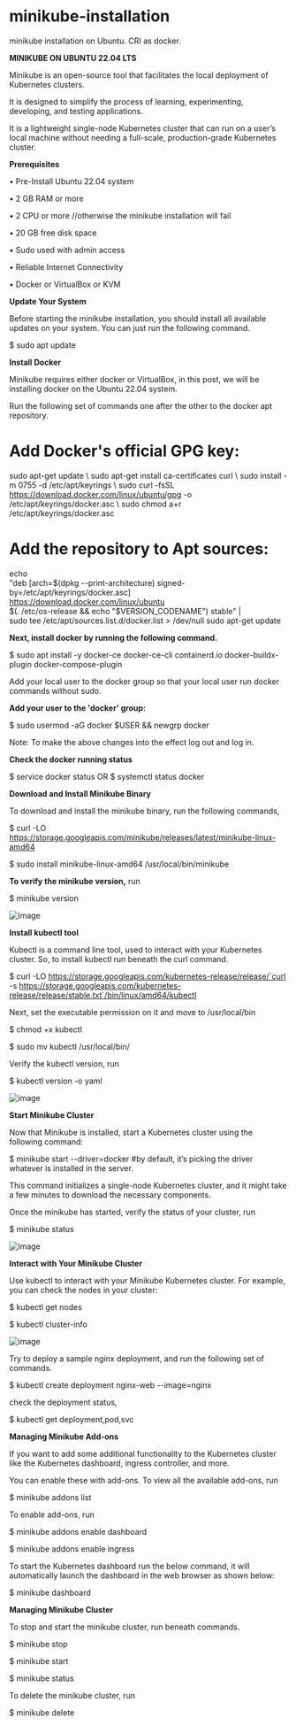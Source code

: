 # minikube-installation

minikube installation on Ubuntu. CRI as docker.

**MINIKUBE ON UBUNTU 22.04 LTS**


Minikube is an open-source tool that facilitates the local deployment of Kubernetes clusters.

It is designed to simplify the process of learning, experimenting, developing, and testing applications. 

It is a lightweight single-node Kubernetes cluster that can run on a user’s local machine without needing a full-scale, production-grade Kubernetes cluster.

**Prerequisites**

•	Pre-Install Ubuntu 22.04 system

•	2 GB RAM or more

•	2 CPU or more		//otherwise the minikube installation will fail

•	20 GB free disk space

•	Sudo used with admin access

•	Reliable Internet Connectivity

•	Docker or VirtualBox or KVM

**Update Your System**

Before starting the minikube installation, you should install all available updates on your system. You can just run the following command.

$ sudo apt update

**Install Docker**

Minikube requires either docker or VirtualBox, in this post, we will be installing docker on the Ubuntu 22.04 system. 

Run the following set of commands one after the other to the docker apt repository.

# Add Docker's official GPG key:
sudo apt-get update  \\
sudo apt-get install ca-certificates curl \\
sudo install -m 0755 -d /etc/apt/keyrings  \\
sudo curl -fsSL https://download.docker.com/linux/ubuntu/gpg -o /etc/apt/keyrings/docker.asc \\
sudo chmod a+r /etc/apt/keyrings/docker.asc

# Add the repository to Apt sources:
echo \
  "deb [arch=$(dpkg --print-architecture) signed-by=/etc/apt/keyrings/docker.asc] https://download.docker.com/linux/ubuntu \
  $(. /etc/os-release && echo "$VERSION_CODENAME") stable" | \
  sudo tee /etc/apt/sources.list.d/docker.list > /dev/null
sudo apt-get update

**Next, install docker by running the following command.**

$ sudo apt install -y docker-ce docker-ce-cli containerd.io docker-buildx-plugin docker-compose-plugin

Add your local user to the docker group so that your local user run docker commands without sudo.

**Add your user to the 'docker' group:**

$ sudo usermod -aG docker $USER && newgrp docker

Note: To make the above changes into the effect log out and log in.

**Check the docker running status**

$ service docker status 	OR 	$ systemctl status docker

**Download and Install Minikube Binary**

To download and install the minikube binary, run the following commands,

$ curl -LO https://storage.googleapis.com/minikube/releases/latest/minikube-linux-amd64

$ sudo install minikube-linux-amd64 /usr/local/bin/minikube

**To verify the minikube version,** run

$ minikube version

![image](https://github.com/aicloudpost/minikube-installation/assets/166476986/7ebfc977-7cf9-4773-8cce-9d6526130bbb)

**Install kubectl tool**

Kubectl is a command line tool, used to interact with your Kubernetes cluster. So, to install kubectl run beneath the curl command.

$ curl -LO https://storage.googleapis.com/kubernetes-release/release/`curl -s https://storage.googleapis.com/kubernetes-release/release/stable.txt`/bin/linux/amd64/kubectl

Next, set the executable permission on it and move to /usr/local/bin

$ chmod +x kubectl

$ sudo mv kubectl /usr/local/bin/

Verify the kubectl version, run

$ kubectl version -o yaml

![image](https://github.com/aicloudpost/minikube-installation/assets/166476986/3d9d6343-88a0-464f-ae67-6c91fe0865f5)

**Start Minikube Cluster**

Now that Minikube is installed, start a Kubernetes cluster using the following command:

$ minikube start --driver=docker	#by default, it’s picking the driver whatever is installed in the server.

This command initializes a single-node Kubernetes cluster, and it might take a few minutes to download the necessary components.

Once the minikube has started, verify the status of your cluster, run

$ minikube status

![image](https://github.com/aicloudpost/minikube-installation/assets/166476986/ccfabcc7-20df-410f-8c13-d20c92b38391)

**Interact with Your Minikube Cluster**

Use kubectl to interact with your Minikube Kubernetes cluster. For example, you can check the nodes in your cluster:

$ kubectl get nodes

$ kubectl cluster-info

![image](https://github.com/aicloudpost/minikube-installation/assets/166476986/1ea1861a-1cd3-4804-870e-2c2b47fa6492)

Try to deploy a sample nginx deployment, and run the following set of commands.

$ kubectl create deployment nginx-web --image=nginx

check the deployment status,

$ kubectl get deployment,pod,svc

**Managing Minikube Add-ons**

If you want to add some additional functionality to the Kubernetes cluster like the Kubernetes dashboard, ingress controller, and more. 

You can enable these with add-ons. To view all the available add-ons, run

$ minikube addons list

To enable add-ons, run

$ minikube addons enable dashboard

$ minikube addons enable ingress

To start the Kubernetes dashboard run the below command, it will automatically launch the dashboard in the web browser as shown below:

$ minikube dashboard

**Managing Minikube Cluster**

To stop and start the minikube cluster, run beneath commands.

$ minikube stop

$ minikube start

$ minikube status

To delete the minikube cluster, run

$ minikube delete
